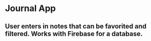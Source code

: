 #  Journal App

## User enters in notes that can be favorited and filtered. Works with Firebase for a database.



